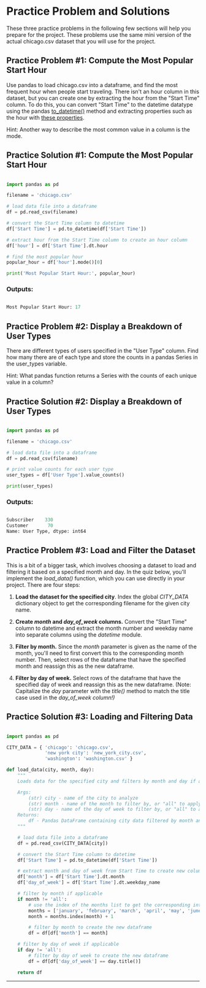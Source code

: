 # Practice Problem and Solutions

These three practice problems in the following few sections will help you prepare for the project. These problems use the same mini version of the actual chicago.csv dataset that you will use for the project.



## Practice Problem #1: Compute the Most Popular Start Hour
Use pandas to load chicago.csv into a dataframe, and find the most frequent hour when people start traveling. There isn't an hour column in this dataset, but you can create one by extracting the hour from the "Start Time" column. To do this, you can convert "Start Time" to the datetime datatype using the pandas [to_datetime()](https://pandas.pydata.org/pandas-docs/stable/generated/pandas.to_datetime.html) method and extracting properties such as the hour with [these properties](https://pandas.pydata.org/pandas-docs/stable/api.html#datetimelike-properties).

Hint: Another way to describe the most common value in a column is the mode.


## Practice Solution #1: Compute the Most Popular Start Hour

```python

import pandas as pd

filename = 'chicago.csv'

# load data file into a dataframe
df = pd.read_csv(filename)

# convert the Start Time column to datetime
df['Start Time'] = pd.to_datetime(df['Start Time'])

# extract hour from the Start Time column to create an hour column
df['hour'] = df['Start Time'].dt.hour

# find the most popular hour
popular_hour = df['hour'].mode()[0]

print('Most Popular Start Hour:', popular_hour)

```

### Outputs:
```python

Most Popular Start Hour: 17

```


## Practice Problem #2: Display a Breakdown of User Types

There are different types of users specified in the "User Type" column. Find how many there are of each type and store the counts in a pandas Series in the user_types variable.

Hint: What pandas function returns a Series with the counts of each unique value in a column?


## Practice Solution #2: Display a Breakdown of User Types

```python

import pandas as pd

filename = 'chicago.csv'

# load data file into a dataframe
df = pd.read_csv(filename)

# print value counts for each user type
user_types = df['User Type'].value_counts()

print(user_types)

```

### Outputs:
```python

Subscriber    330
Customer       70
Name: User Type, dtype: int64

```

## Practice Problem #3: Load and Filter the Dataset

This is a bit of a bigger task, which involves choosing a dataset to load and filtering it based on a specified month and day. In the quiz below, you'll implement the *load_data()* function, which you can use directly in your project. There are four steps:

1. **Load the dataset for the specified city**. Index the global *CITY_DATA* dictionary object to get the corresponding filename for the given city name.

2. **Create *month* and *day_of_week* columns.** Convert the "Start Time" column to datetime and extract the month number and weekday name into separate columns using the *datetime* module.

3. **Filter by month.** Since the *month* parameter is given as the name of the month, you'll need to first convert this to the corresponding month number. Then, select rows of the dataframe that have the specified month and reassign this as the new dataframe.

4. **Filter by day of week.** Select rows of the dataframe that have the specified day of week and reassign this as the new dataframe. (Note: Capitalize the *day* parameter with the *title()* method to match the title case used in the *day_of_week column!)*


## Practice Solution #3: Loading and Filtering Data

```python

import pandas as pd

CITY_DATA = { 'chicago': 'chicago.csv',
              'new york city': 'new_york_city.csv',
              'washington': 'washington.csv' }

def load_data(city, month, day):
    """
    Loads data for the specified city and filters by month and day if applicable.

    Args:
        (str) city - name of the city to analyze
        (str) month - name of the month to filter by, or "all" to apply no month filter
        (str) day - name of the day of week to filter by, or "all" to apply no day filter
    Returns:
        df - Pandas DataFrame containing city data filtered by month and day
    """

    # load data file into a dataframe
    df = pd.read_csv(CITY_DATA[city])

    # convert the Start Time column to datetime
    df['Start Time'] = pd.to_datetime(df['Start Time'])

    # extract month and day of week from Start Time to create new columns
    df['month'] = df['Start Time'].dt.month
    df['day_of_week'] = df['Start Time'].dt.weekday_name

    # filter by month if applicable
    if month != 'all':
        # use the index of the months list to get the corresponding int
        months = ['january', 'february', 'march', 'april', 'may', 'june']
        month = months.index(month) + 1

        # filter by month to create the new dataframe
        df = df[df['month'] == month]

    # filter by day of week if applicable
    if day != 'all':
        # filter by day of week to create the new dataframe
        df = df[df['day_of_week'] == day.title()]

    return df

```

------
